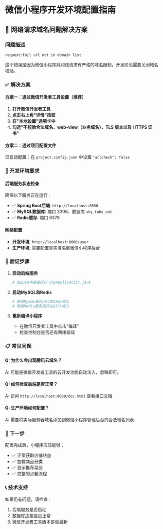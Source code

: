 # 微信小程序开发环境配置指南

## 🚨 网络请求域名问题解决方案

### 问题描述
```
request:fail url not in domain list
```

这个错误是因为微信小程序对网络请求有严格的域名限制，开发阶段需要关闭域名校验。

### ✅ 解决方案

#### 方案一：通过微信开发者工具设置（推荐）

1. **打开微信开发者工具**
2. **点击右上角"详情"按钮**
3. **在"本地设置"选项卡中**
4. **勾选"不校验合法域名、web-view（业务域名）、TLS 版本以及 HTTPS 证书"**

#### 方案二：通过项目配置文件
已自动配置：在 `project.config.json` 中设置 `"urlCheck": false`

### 🔧 开发环境要求

#### 后端服务状态检查
确保以下服务正在运行：
- ✅ **Spring Boot后端**: `http://localhost:8080`
- ✅ **MySQL数据库**: 端口 3306，数据库 `sky_take_out`
- ✅ **Redis缓存**: 端口 6379

#### 网络配置
- **开发环境**: `http://localhost:8080/user`
- **生产环境**: 需要配置真实域名到微信小程序后台

### 🎯 验证步骤

1. **启动后端服务**
   ```bash
   # 在IDEA中直接运行 SkyApplication.java
   ```

2. **启动MySQL和Redis**
   ```bash
   # 确保MySQL服务运行在3306端口
   # 确保Redis服务运行在6379端口
   ```

3. **重新编译小程序**
   - 在微信开发者工具中点击"编译"
   - 检查控制台是否还有网络错误

### 📋 常见问题

#### Q: 为什么会出现腾讯云域名？
A: 可能是微信开发者工具的云开发功能自动注入，忽略即可。

#### Q: 如何检查后端是否正常？
A: 访问 `http://localhost:8080/doc.html` 查看接口文档

#### Q: 生产环境如何配置？
A: 需要将实际服务器域名添加到微信小程序管理后台的合法域名列表

### 🚀 下一步

配置完成后，小程序应该能够：
- ✅ 正常获取店铺状态
- ✅ 加载商品分类
- ✅ 显示推荐菜品
- ✅ 完整的点餐流程

### 📞 技术支持

如果仍有问题，请检查：
1. 后端服务是否启动
2. 数据库连接是否正常
3. 微信开发者工具版本是否最新
